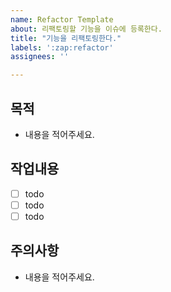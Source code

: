 ```yaml
---
name: Refactor Template
about: 리팩토링할 기능을 이슈에 등록한다.
title: "기능을 리팩토링한다."
labels: ':zap:refactor'
assignees: ''

---
```


## 목적
- 내용을 적어주세요.

## 작업내용
- [ ] todo
- [ ] todo
- [ ] todo

## 주의사항
- 내용을 적어주세요.
